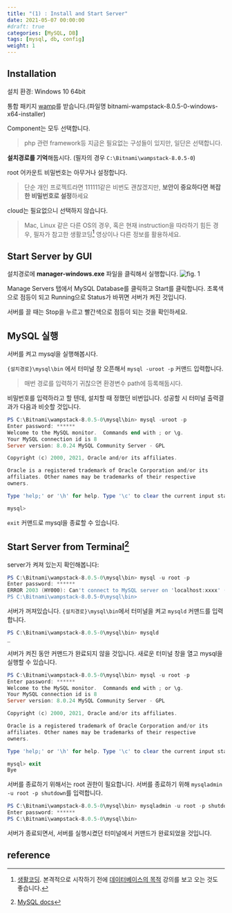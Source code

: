 ```yaml
---
title: "(1) : Install and Start Server"
date: 2021-05-07 00:00:00
#draft: true
categories: [MySQL, DB]
tags: [mysql, db, config]
weight: 1
---
```


## Installation

설치 환경: Windows 10 64bit

통합 패키지 [wamp](https://bitnami.com/stack/wamp)를 받습니다.(파일명 bitnami-wampstack-8.0.5-0-windows-x64-installer)

Component는 모두 선택합니다.
>php 관련 framework등 지금은 필요없는 구성들이 있지만, 일단은 선택합니다.

**설치경로를 기억**해둡시다. (필자의 경우 `C:\Bitnami\wampstack-8.0.5-0`)

root 어카운트 비밀번호는 아무거나 설정합니다.
>단순 개인 프로젝트라면 111111같은 비번도 괜찮겠지만, **보안이 중요하다면 복잡한 비밀번호로 설정**하세요

cloud는 필요없으니 선택하지 않습니다.

>Mac, Linux 같은 다른 OS의 경우, 혹은 현재 instruction을 따라하기 힘든 경우, 필자가 참고한 생활코딩[^1] 영상이나 다른 정보를 활용하세요.

## Start Server by GUI

설치경로에 **manager-windows.exe** 파일을 클릭해서 실행합니다.
![fig. 1](/images/mysql-1.png) <!--path dependencu-->

Manage Servers 탭에서 MySQL Database를 클릭하고 Start를 클릭합니다. 초록색으로 점등이 되고 Running으로 Status가 바뀌면 서버가 켜진 것입니다.

서버를 끌 때는 Stop을 누르고 빨간색으로 점등이 되는 것을 확인하세요.

## MySQL 실행

서버를 켜고 mysql을 실행해봅시다.

 `{설치경로}\mysql\bin` 에서 터미널 창 오픈해서 `mysql -uroot -p` 커맨드 입력합니다.
>매번 경로를 입력하기 귀찮으면 환경변수 path에 등록해둡시다.

비밀번호를 입력하라고 할 텐데, 설치할 때 정했던 비번입니다. 성공할 시 터미널 출력결과가 다음과 비슷할 것입니다.

```powershell
PS C:\Bitnami\wampstack-8.0.5-0\mysql\bin> mysql -uroot -p
Enter password: ******
Welcome to the MySQL monitor.  Commands end with ; or \g.
Your MySQL connection id is 8
Server version: 8.0.24 MySQL Community Server - GPL

Copyright (c) 2000, 2021, Oracle and/or its affiliates.

Oracle is a registered trademark of Oracle Corporation and/or its
affiliates. Other names may be trademarks of their respective
owners.

Type 'help;' or '\h' for help. Type '\c' to clear the current input statement.

mysql>
```

`exit` 커맨드로 mysql을 종료할 수 있습니다.

## Start Server from Terminal[^2]

server가 켜져 있는지 확인해봅니다:

```powershell
PS C:\Bitnami\wampstack-8.0.5-0\mysql\bin> mysql -u root -p
Enter password: ******
ERROR 2003 (HY000): Can't connect to MySQL server on 'localhost:xxxx' (10061)
PS C:\Bitnami\wampstack-8.0.5-0\mysql\bin>
```

서버가 꺼져있습니다. `{설치경로}\mysql\bin`에서 터미널을 켜고 `mysqld` 커맨드를 입력합니다.

```powershell
PS C:\Bitnami\wampstack-8.0.5-0\mysql\bin> mysqld
_
```

서버가 켜진 동안 커맨드가 완료되지 않을 것입니다. 새로운 터미널 창을 열고 mysql을 실행할 수 있습니다.

```powershell
PS C:\Bitnami\wampstack-8.0.5-0\mysql\bin> mysql -u root -p
Enter password: ******
Welcome to the MySQL monitor.  Commands end with ; or \g.
Your MySQL connection id is 8
Server version: 8.0.24 MySQL Community Server - GPL

Copyright (c) 2000, 2021, Oracle and/or its affiliates.

Oracle is a registered trademark of Oracle Corporation and/or its
affiliates. Other names may be trademarks of their respective
owners.

Type 'help;' or '\h' for help. Type '\c' to clear the current input statement.

mysql> exit
Bye
```

서버를 종료하기 위해서는 root 권한이 필요합니다. 서버를 종료하기 위해 `mysqladmin -u root -p shutdown`를 입력합니다.

```powershell
PS C:\Bitnami\wampstack-8.0.5-0\mysql\bin> mysqladmin -u root -p shutdown
Enter password: ******
PS C:\Bitnami\wampstack-8.0.5-0\mysql\bin>
```

서버가 종료되면서, 서버를 실행시켰던 터미널에서 커맨드가 완료되었을 것입니다.

## reference

[^1]: [생활코딩](https://opentutorials.org/course/3161). 본격적으로 시작하기 전에 [데이터베이스의 목적](https://opentutorials.org/course/3161/19531) 강의를 보고 오는 것도 좋습니다.

[^2]: [MySQL docs](https://dev.mysql.com/doc/refman/8.0/en/windows-start-command-line.html)
